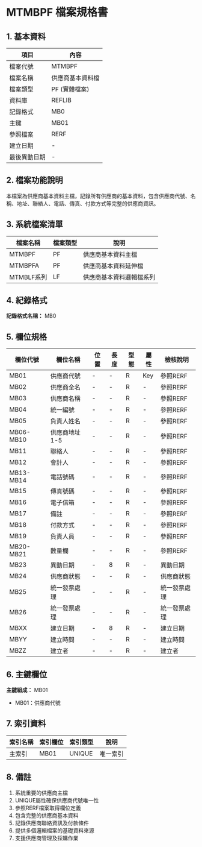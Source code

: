 # MTMBPF 檔案規格書

## 1. 基本資料

| 項目 | 內容 |
|------|------|
| 檔案代號 | MTMBPF |
| 檔案名稱 | 供應商基本資料檔 |
| 檔案類型 | PF (實體檔案) |
| 資料庫 | REFLIB |
| 記錄格式 | MB0 |
| 主鍵 | MB01 |
| 參照檔案 | RERF |
| 建立日期 | - |
| 最後異動日期 | - |

## 2. 檔案功能說明

本檔案為供應商基本資料主檔，記錄所有供應商的基本資料，包含供應商代號、名稱、地址、聯絡人、電話、傳真、付款方式等完整的供應商資訊。

## 3. 系統檔案清單

| 檔案名稱 | 檔案類型 | 說明 |
|----------|----------|------|
| MTMBPF | PF | 供應商基本資料主檔 |
| MTMBPFA | PF | 供應商基本資料延伸檔 |
| MTMBLF系列 | LF | 供應商基本資料邏輯檔系列 |

## 4. 紀錄格式

**記錄格式名稱：** MB0

## 5. 欄位規格

| 欄位代號 | 欄位名稱 | 位置 | 長度 | 型態 | 屬性 | 檢核說明 |
|----------|----------|------|------|------|----------|----------|
| MB01 | 供應商代號 | - | - | R | Key | 參照RERF |
| MB02 | 供應商全名 | - | - | R | - | 參照RERF |
| MB03 | 供應商名稱 | - | - | R | - | 參照RERF |
| MB04 | 統一編號 | - | - | R | - | 參照RERF |
| MB05 | 負責人姓名 | - | - | R | - | 參照RERF |
| MB06-MB10 | 供應商地址1-5 | - | - | R | - | 參照RERF |
| MB11 | 聯絡人 | - | - | R | - | 參照RERF |
| MB12 | 會計人 | - | - | R | - | 參照RERF |
| MB13-MB14 | 電話號碼 | - | - | R | - | 參照RERF |
| MB15 | 傳真號碼 | - | - | R | - | 參照RERF |
| MB16 | 電子信箱 | - | - | R | - | 參照RERF |
| MB17 | 備註 | - | - | R | - | 參照RERF |
| MB18 | 付款方式 | - | - | R | - | 參照RERF |
| MB19 | 負責人員 | - | - | R | - | 參照RERF |
| MB20-MB21 | 數量欄 | - | - | R | - | 參照RERF |
| MB23 | 異動日期 | - | 8 | R | - | 異動日期 |
| MB24 | 供應商狀態 | - | - | R | - | 供應商狀態 |
| MB25 | 統一發票處理 | - | - | R | - | 統一發票處理 |
| MB26 | 統一發票處理 | - | - | R | - | 統一發票處理 |
| MBXX | 建立日期 | - | 8 | R | - | 建立日期 |
| MBYY | 建立時間 | - | - | R | - | 建立時間 |
| MBZZ | 建立者 | - | - | R | - | 建立者 |

## 6. 主鍵欄位

**主鍵組成：** MB01
- MB01：供應商代號

## 7. 索引資料

| 索引名稱 | 索引欄位 | 索引類型 | 說明 |
|----------|----------|----------|------|
| 主索引 | MB01 | UNIQUE | 唯一索引 |

## 8. 備註

1. 系統重要的供應商主檔
2. UNIQUE屬性確保供應商代號唯一性
3. 參照RERF檔案取得欄位定義
4. 包含完整的供應商基本資料
5. 記錄供應商聯絡資訊及付款條件
6. 提供多個邏輯檔案的基礎資料來源
7. 支援供應商管理及採購作業 